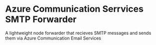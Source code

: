 # Azure Communication Serrvices SMTP Forwarder
A lightweight node forwarder that recieves SMTP messages and sends them via Azure Communication Email Services
